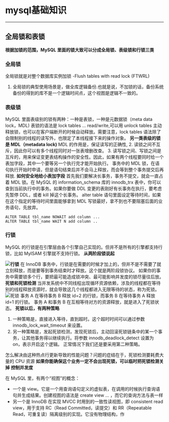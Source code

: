# mysql基础知识
------


## 全局锁和表锁
**根据加锁的范围，MySQL 里面的锁大致可以分成全局锁、表级锁和行锁三类**

### 全局锁
全局锁就是对整个数据库实例加锁 -Flush tables with read lock (FTWRL)
 1. 全局锁的典型使用场景是，做全库逻辑备份.也就是说，不加锁的话，备份系统备份的得到的库不是一个逻辑时间点，这个视图是逻辑不一致的。
### 表级锁
MySQL 里面表级别的锁有两种：一种是表锁，一种是元数据锁（meta data lock，MDL)
表锁的语法是 lock tables … read/write,可以用 unlock tables 主动释放锁，也可以在客户端断开的时候自动释放。需要注意，lock tables 语法除了会限制别的线程的读写外，也限定了本线程接下来的操作对象。
**另一类表级的锁是 MDL（metadata lock)**
MDL 的作用是，保证读写的正确性,
 2. 读锁之间不互斥，因此你可以有多个线程同时对一张表增删改查。
 3. 读写锁之间、写锁之间是互斥的，用来保证变更表结构操作的安全性。因此，如果有两个线程要同时给一个表加字段，其中一个要等另一个执行完才能开始执行。
事务中的 MDL 锁，在语句执行开始时申请，但是语句结束后并不会马上释放，而会等到整个事务提交后再释放.
**如何安全地给小表加字段**
首先我们要解决长事务，事务不提交，就会一直占着 MDL 锁。在 MySQL 的 information_schema 库的 innodb_trx 表中，你可以查到当前执行中的事务。如果你要做 DDL 变更的表刚好有长事务在执行，要考虑先暂停 DDL，或者 kill 掉这个长事务。
alter table 语句里面设定等待时间，如果在这个指定的等待时间里面能够拿到 MDL 写锁最好，拿不到也不要阻塞后面的业务语句，先放弃。
```
ALTER TABLE tbl_name NOWAIT add column ...
ALTER TABLE tbl_name WAIT N add column ..
```
### 行锁
MySQL 的行锁是在引擎层由各个引擎自己实现的。但并不是所有的引擎都支持行锁，比如 MyISAM 引擎就不支持行锁。
**从两阶段锁说起**

**![行锁](E:\工作相关文件\mysql\行锁.jpg)**
在 InnoDB 事务中，行锁是在需要的时候才加上的，但并不是不需要了就立刻释放，而是要等到事务结束时才释放。这个就是两阶段锁协议。
如果你的事务中需要锁多个行，要把最可能造成锁冲突、最可能影响并发度的锁尽量往后放。
**死锁和死锁检测**
当并发系统中不同线程出现循环资源依赖，涉及的线程都在等待别的线程释放资源时，就会导致这几个线程都进入无限等待的状态，称为死锁。
![死锁](E:\工作相关文件\mysql\死锁.jpg)
事务 A 在等待事务 B 释放 id=2 的行锁，而事务 B 在等待事务 A 释放 id=1 的行锁。 事务 A 和事务 B 在互相等待对方的资源释放，就是进入了死锁状态。
**死锁以后，有两种策略**

 1. 一种策略是，直接进入等待，直到超时。这个超时时间可以通过参数 innodb_lock_wait_timeout 来设置。
 2.  另一种策略是，发起死锁检测，发现死锁后，主动回滚死锁链条中的某一个事务，让其他事务得以继续执行。将参数 innodb_deadlock_detect 设置为 on，表示开启这个逻辑。
正常情况下我们还是要采用第二种策略。

怎么解决由这种热点行更新导致的性能问题？问题的症结在于，死锁检测要耗费大量的 CPU 资源
**如果你能确保这个业务一定不会出现死锁，可以临时把死锁检测关掉**
**控制并发度**

在 MySQL 里，有两个“视图”的概念：

 - 一个是 view。它是一个用查询语句定义的虚拟表，在调用的时候执行查询语句并生成结果。创建视图的语法是 create view … ，而它的查询方法与表一样
 - 另一个是 InnoDB 在实现 MVCC 时用到的一致性读视图，即 consistent read view，用于支持 RC（Read Committed，读提交）和 RR（Repeatable Read，可重复读）隔离级别的实现。它没有物理结构，作